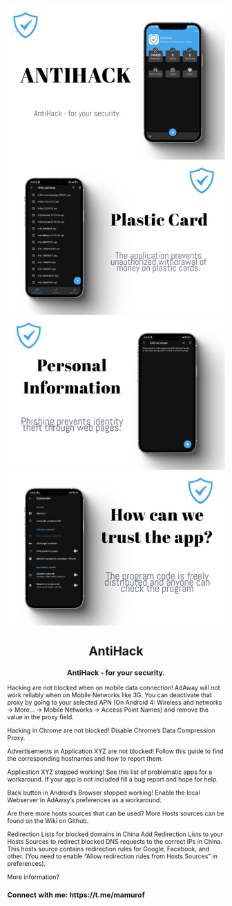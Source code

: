 <img src="metadata/uz/1.png" style="max-width: 100%; display: inline-block;" data-target="animated-image.originalImage">
<img src="metadata/uz/2.png" style="max-width: 100%; display: inline-block;" data-target="animated-image.originalImage">
<img src="metadata/uz/3.png" style="max-width: 100%; display: inline-block;" data-target="animated-image.originalImage">
<img src="metadata/uz/4.png" style="max-width: 100%; display: inline-block;" data-target="animated-image.originalImage">
<h1 align="center">AntiHack </h1>
<h3 align="center">AntiHack - for your security.</h3>


Hacking are not blocked when on mobile data connection!
AdAway will not work reliably when on Mobile Networks like 3G. You can deactivate that proxy by going to your selected APN (On Android 4: Wireless and networks -> More… -> Mobile Networks -> Access Point Names) and remove the value in the proxy field.

Hacking in Chrome are not blocked!
Disable Chrome’s Data Compression Proxy.

Advertisements in Application XYZ are not blocked!
Follow this guide to find the corresponding hostnames and how to report them.

Application XYZ stopped working!
See this list of problematic apps for a workaround. If your app is not included fill a bug report and hope for help.

Back button in Android’s Browser stopped working!
Enable the local Webserver in AdAway’s preferences as a workaround.

Are there more hosts sources that can be used?
More Hosts sources can be found on the Wiki on Github.

Redirection Lists for blocked domains in China
Add Redirection Lists to your Hosts Sources to redirect blocked DNS requests to the correct IPs in China. This hosts source contains redirection rules for Google, Facebook, and other. (You need to enable “Allow redirection rules from Hosts Sources” in preferences).

More information?

<h3 align="left">Connect with me: https://t.me/mamurof</h3>
<p align="left">
</p>




